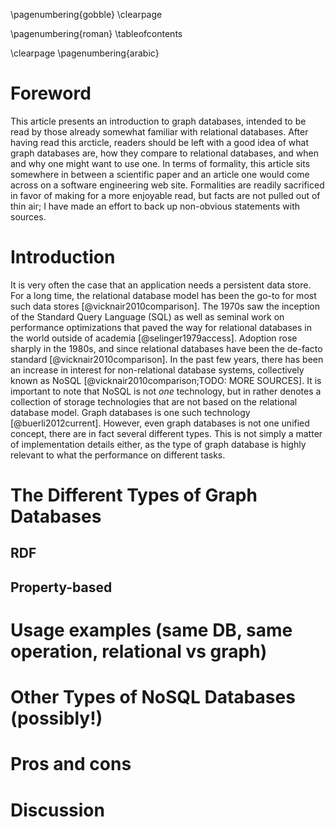 \pagenumbering{gobble}
\clearpage

\pagenumbering{roman}
\tableofcontents

\clearpage
\pagenumbering{arabic}
# Foreword
This article presents an introduction to graph databases, intended to be read by
those already somewhat familiar with relational databases. After having read
this arcticle, readers should be left with a good idea of what graph databases
are, how they compare to relational databases, and when and why one might want
to use one. In terms of formality, this article sits somewhere in between a
scientific paper and an article one would come across on a software engineering
web site. Formalities are readily sacrificed in favor of making for a more
enjoyable read, but facts are not pulled out of thin air; I have made an effort
to back up non-obvious statements with sources.

# Introduction
It is very often the case that an application needs a persistent data store.
For a long time, the relational database model has been the go-to for most such
data stores [@vicknair2010comparison]. The 1970s saw the inception of the
Standard Query Language (SQL) as well as seminal work on performance
optimizations that paved the way for relational databases in the world outside
of academia [@selinger1979access]. Adoption rose sharply in the 1980s, and since
relational databases have been the de-facto standard [@vicknair2010comparison].
In the past few years, there has been an increase in interest for non-relational
database systems, collectively known as NoSQL [@vicknair2010comparison;TODO:
MORE SOURCES]. It is important to note that NoSQL is not _one_ technology, but
in rather denotes a collection of storage technologies that are not based on
the relational database model. Graph databases is one such technology
[@buerli2012current]. However, even graph databases is not one unified concept,
there are in fact several different types. This is not simply a matter of
implementation details either, as the type of graph database is highly relevant
to what the performance on different tasks.

# The Different Types of Graph Databases

## RDF

## Property-based

# Usage examples (same DB, same operation, relational vs graph)

# Other Types of NoSQL Databases (possibly!)

# Pros and cons

# Discussion
